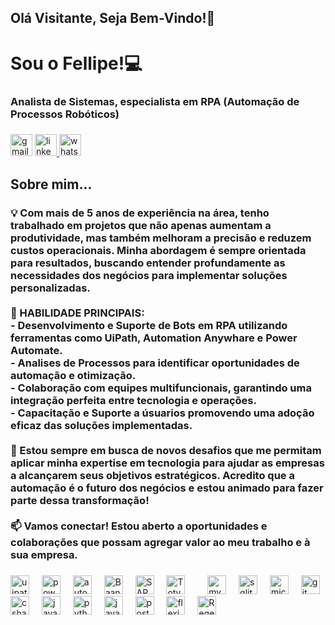 <!--
## Olá! Eu sou o Fellipe


**fellipeafonseca/fellipeafonseca** is a ✨ _special_ ✨ repository because its `README.md` (this file) appears on your GitHub profile.

Here are some ideas to get you started:
- 👯 I’m looking to collaborate on ...
- 🤔 I’m looking for help with ...
- 💬 Ask me about ...
- 📫 How to reach me: ...
- 😄 Pronouns: ...
- ⚡ Fun fact: ...


- Atualmente trabalhando com Automação de Processos em RPA (Robotic Process Automation)
- Estudando ferramentas de automação, técnicas de liderança e frameworks de programação.  
<div align="center">
  <a href="https://github.com/fellipeafonseca">
  <img height="180em" src="https://github-readme-stats.vercel.app/api?username=fellipeafonseca&show_icons=true&theme=dracula&include_all_commits=true&count_private=true"/>
  <img height="180em" src="https://github-readme-stats.vercel.app/api/top-langs/?username=fellipeafonseca&layout=compact&langs_count=7&theme=dracula"/>
</div>

<div style="display: inline_block"><br>
  <img align="center" alt="Fellipe-Csharp" height="30" width="40" src="https://raw.githubusercontent.com/devicons/devicon/master/icons/csharp/csharp-original.svg">
  <img align="center" alt="Fellipe-Js" height="30" width="40" src="https://cdn.jsdelivr.net/gh/devicons/devicon/icons/java/java-original-wordmark.svg">
  <img align="center" alt="Fellipe-Js" height="30" width="40" src="https://raw.githubusercontent.com/devicons/devicon/master/icons/javascript/javascript-plain.svg">
  <img align="center" alt="Fellipe-HTML" height="30" width="40" src="https://raw.githubusercontent.com/devicons/devicon/master/icons/html5/html5-original.svg">
   <img align="center" alt="Fellipe-Ts" height="30" width="40" src="https://raw.githubusercontent.com/devicons/devicon/master/icons/typescript/typescript-plain.svg">
  <img align="center" alt="Fellipe-Python" height="30" width="40" src="https://raw.githubusercontent.com/devicons/devicon/master/icons/python/python-original.svg">
</div>
  
   ##
 
<div> 
  <a href = "mailto:fellipefonseca76@gmail.com"><img src="https://img.shields.io/badge/-Gmail-%23333?style=for-the-badge&logo=gmail&logoColor=white" target="_blank"></a>
  <a href="https://www.linkedin.com/in/fellipe-fonseca/" target="_blank"><img src="https://img.shields.io/badge/-LinkedIn-%230077B5?style=for-the-badge&logo=linkedin&logoColor=white" target="_blank"></a> 
  -->



<h2 align="left">Olá Visitante, Seja Bem-Vindo!👋</h2>

###

<h1 align="left">Sou o  Fellipe!💻 </h1>
<h3 align="left">Analista de Sistemas, especialista em RPA (Automação de Processos Robóticos)</h3>

###

<div align="left">
  <img src="https://img.shields.io/static/v1?message=Gmail&logo=gmail&label=&color=D14836&logoColor=white&labelColor=&style=for-the-badge" height="35" alt="gmail logo"  />
  <a href="https://www.linkedin.com/in/fellipe-fonseca/" target="_blank">
    <img src="https://img.shields.io/static/v1?message=LinkedIn&logo=linkedin&label=&color=0077B5&logoColor=white&labelColor=&style=for-the-badge" height="35" alt="linkedin logo"  />
  </a>
  <a href="https://wa.me/5515981496222" target="_blank">
    <img src="https://img.shields.io/static/v1?message=Whatsapp&logo=whatsapp&label=&color=25D366&logoColor=white&labelColor=&style=for-the-badge" height="35" alt="whatsapp logo"  />
  </a>
</div>

###

<h2 align="left">Sobre mim...</h2>
<h3 align="left">💡 Com mais de 5 anos de experiência na área, tenho trabalhado em projetos que não apenas aumentam a produtividade, mas também melhoram a precisão e reduzem custos operacionais. Minha abordagem é sempre orientada para resultados, buscando entender profundamente as necessidades dos negócios para implementar soluções personalizadas.<br><br>🔧 HABILIDADE PRINCIPAIS:<br>- Desenvolvimento e Suporte de Bots em RPA utilizando ferramentas como UiPath, Automation  Anywhare e Power Automate.<br>- Analises de Processos para identificar oportunidades de automação e otimização.<br>- Colaboração com equipes multifuncionais, garantindo uma integração perfeita entre tecnologia e operações.<br>- Capacitação e Suporte a úsuarios promovendo uma adoção eficaz das soluções implementadas.<br><br>🌟 Estou sempre em busca de novos desafios que me permitam aplicar minha expertise em tecnologia para ajudar as empresas a alcançarem seus objetivos estratégicos. Acredito que a automação é o futuro dos negócios e estou animado para fazer parte dessa transformação!<br><br>📫 Vamos conectar! Estou aberto a oportunidades e colaborações que possam agregar valor ao meu trabalho e à sua empresa.</h3>

###

<div align="left">

  <img src="https://cdn.worldvectorlogo.com/logos/uipath-3.svg" height="30" title="UiPath"  alt="uipath logo"  />
 <img width="12" />
 <img src="https://ppmworks.com/wp-content/uploads/2021/04/power-automate-logo-800-600.png" height="30" title="Power Automate" alt="power-automate logo"  />
 <img width="12" />
 <img src="https://www.automationanywhere.com/sites/default/files/images/AAI/automation-anywhere-logo-a-only.png" height="30" title="Automation Anywhare"  alt="automation-anywhare logo"  />
 <img width="12" />
 <img src="https://upload.wikimedia.org/wikipedia/commons/5/5c/Baanlogo.jpg" height="30" title="Baan ERP"  alt="BaanERP logo"  />
 <img width="12" />
<img src="https://vetores.org/wp-content/uploads/sap.png" height="30" title="SAP"  alt="SAP logo"  />
 <img width="12" />
<img src="https://upload.wikimedia.org/wikipedia/commons/4/49/TOTVS_pos.jpg" height="30" title="Totvs"  alt="Totvs logo"  />
 <img width="12" />
 <img width="12" />
  <img src="https://cdn.simpleicons.org/mysql/4479A1" height="30" title="MySQL"  alt="mysql logo"  />
  <img width="12" />
  <img src="https://cdn.simpleicons.org/sqlite/003B57" height="30" title="SQLite"  alt="sqlite logo"  />
  <img width="12" />
  <img src="https://cdn.jsdelivr.net/gh/devicons/devicon/icons/microsoftsqlserver/microsoftsqlserver-plain.svg" height="30" title="SQL Server"  alt="microsoftsqlserver logo"  />
  <img width="12" />
  <img src="https://cdn.jsdelivr.net/gh/devicons/devicon/icons/git/git-original.svg" height="30" title="GIT"  alt="git logo"  />
  <img src="https://cdn.jsdelivr.net/gh/devicons/devicon/icons/csharp/csharp-original.svg" height="30" title="CSharp"  alt="csharp logo"  />
  <img width="12" />
  <img src="https://cdn.jsdelivr.net/gh/devicons/devicon/icons/javascript/javascript-original.svg" height="30" title="JavaScript"  alt="javascript logo"  />
  <img width="12" />
  <img src="https://cdn.jsdelivr.net/gh/devicons/devicon/icons/python/python-original.svg" height="30" title="Python"  alt="python logo"  />
  <img width="12" />
  <img src="https://cdn.jsdelivr.net/gh/devicons/devicon/icons/java/java-original.svg" height="30" title="Java"  alt="java logo"  />
  <img width="12" />
 <img src="https://icon.icepanel.io/Technology/svg/Postman.svg" height="30" title="Postman"  alt="postman logo"  />
 <img width="12" />
  <img src="https://www.tangentia.com/wp-content/themes/twentysixteen/images/automation/rpa/new/abbyy-flexicapture.png" height="30" title="FlexiCapture"  alt="flexicapture logo"  />

   <img width="12" />
  <img src="https://shortdark.co.uk/static/348cb933b20178bbd51cc56ff8243777/945a8/regex.png" height="30" title="Regex"  alt="Regex logo"  />
 

 
</div>
